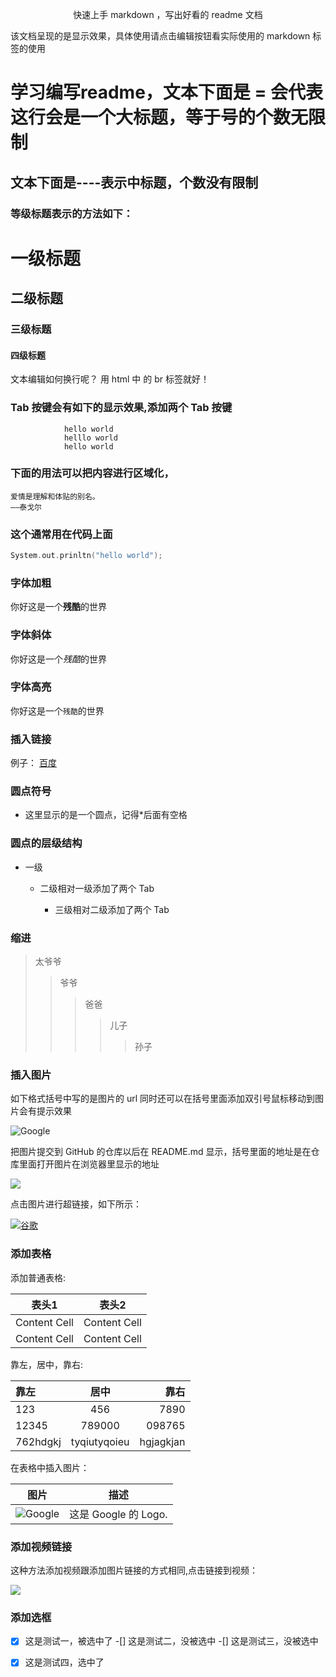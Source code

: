 <p align ="center">快速上手 markdown ，写出好看的 readme 文档</p>


该文档呈现的是显示效果，具体使用请点击编辑按钮看实际使用的 markdown 标签的使用



学习编写readme，文本下面是 = 会代表这行会是一个大标题，等于号的个数无限制
==


文本下面是----表示中标题，个数没有限制
-----



### 等级标题表示的方法如下：

#  一级标题
##  二级标题
###  三级标题
####  四级标题


文本编辑如何换行呢？ 用 html 中 的 br 标签就好！</br>


### Tab 按键会有如下的显示效果,添加两个 Tab 按键


                hello world
                helllo world
                hello world
      
      
      
### 下面的用法可以把内容进行区域化，
```
爱情是理解和体贴的别名。
——泰戈尔
```


### 这个通常用在代码上面 
```cpp
System.out.prinltn("hello world");
```


### 字体加粗
你好这是一个**残酷**的世界



### 字体斜体
你好这是一个*残酷*的世界



### 字体高亮
你好这是一个`残酷`的世界



### 插入链接

例子： [百度](www.baidu.com "百度链接")  




### 圆点符号

* 这里显示的是一个圆点，记得*后面有空格




### 圆点的层级结构

* 一级

    *  二级相对一级添加了两个 Tab

        * 三级相对二级添加了两个 Tab
  


 
 ### 缩进
 
 >太爷爷
 >>爷爷
 >>>爸爸
 >>>>儿子
 >>>>>孙子
 
 
 
 
 ### 插入图片
 
 
 如下格式括号中写的是图片的 url 同时还可以在括号里面添加双引号鼠标移动到图片会有提示效果
 
 ![Google](https://www.google.com/images/branding/googlelogo/1x/googlelogo_color_272x92dp.png "谷歌 logo")
 
 把图片提交到 GitHub 的仓库以后在 README.md 显示，括号里面的地址是在仓库里面打开图片在浏览器里显示的地址
 
 ![](https://github.com/kickcodeman/Readme/blob/master/pics/92776.jpg)
  
 点击图片进行超链接，如下所示：
 
 [![谷歌](https://www.google.com/images/branding/googlelogo/1x/googlelogo_color_272x92dp.png "点击进入谷歌")](https://www.google.com)
 
 
 
 
 ### 添加表格
 
 添加普通表格:</br>
 
| 表头1  | 表头2|
| ------------- | --------------|
| Content Cell  | Content Cell  |
| Content Cell  | Content Cell  |
 
 
 
 靠左，居中，靠右:</br>
 
 | 靠左| 居中 | 靠右 |
 | :--- | :---: | ---: |
 | 123 | 456 | 7890 |
 | 12345 | 789000 | 098765|
 | 762hdgkj | tyqiutyqoieu | hgjagkjan |
 
 
 
在表格中插入图片：</br>

| 图片 | 描述|
| ---- | -----|
|![Google](https://www.google.com/images/branding/googlelogo/1x/googlelogo_color_272x92dp.png) | 这是 Google 的 Logo. |





### 添加视频链接

这种方法添加视频跟添加图片链接的方式相同,点击链接到视频：</br>

[![](https://github.com/kickcodeman/Readme/blob/master/pics/92776.jpg)](https://youtu.be/ow-b6W6qYF8 "点击会进行视频链接")




### 添加选框

-[x] 这是测试一，被选中了
-[] 这是测试二，没被选中
-[] 这是测试三，没被选中
-[x] 这是测试四，选中了



